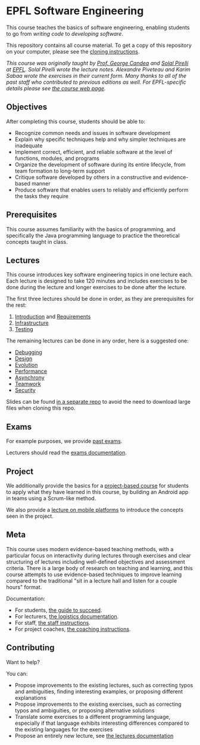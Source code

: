 # EPFL Software Engineering

This course teaches the basics of software engineering,
enabling students to go from _writing code_ to _developing software_.

This repository contains all course material.
To get a copy of this repository on your computer, please see the [cloning instructions](documentation/Cloning.md).

_This course was originally taught by [Prof. George Candea](https://dslab.epfl.ch/people/candea/) and [Solal Pirelli](https://dslab.epfl.ch/people/pirelli/) at [EPFL](https://ic.epfl.ch)._
_Solal Pirelli wrote the lecture notes. Alexandre Piveteau and Karim Sabaa wrote the exercises in their current form. Many thanks to all of the past staff who contributed to previous editions as well._
_For EPFL-specific details please see [the course web page](https://dslab.epfl.ch/teaching/sweng/)._


## Objectives

After completing this course, students should be able to:
- Recognize common needs and issues in software development
- Explain why specific techniques help and why simpler techniques are inadequate
- Implement correct, efficient, and reliable software at the level of functions, modules, and programs
- Organize the development of software during its entire lifecycle, from team formation to long-term support
- Critique software developed by others in a constructive and evidence-based manner
- Produce software that enables users to reliably and efficiently perform the tasks they require


## Prerequisites

This course assumes familiarity with the basics of programming, and specifically the Java programming language to practice the theoretical concepts taught in class.


## Lectures

This course introduces key software engineering topics in one lecture each.
Each lecture is designed to take 120 minutes and includes exercises to be done during the lecture and longer exercises to be done after the lecture.

The first three lectures should be done in order, as they are prerequisites for the rest:

1. [Introduction](lectures/Introduction/) and [Requirements](lectures/Requirements/)
2. [Infrastructure](lectures/Infrastructure/)
3. [Testing](lectures/Testing/)

The remaining lectures can be done in any order, here is a suggested one:

- [Debugging](lectures/Debugging/)
- [Design](lectures/Design/)
- [Evolution](lectures/Evolution/)
- [Performance](lectures/Performance/)
- [Asynchrony](lectures/Asynchrony/)
- [Teamwork](lectures/Teamwork/)
- [Security](lectures/Security/)

Slides can be found [in a separate repo](https://github.com/sweng-epfl/public-slides) to avoid the need to download large files when cloning this repo.


## Exams

For example purposes, we provide [past exams](exams/).

Lecturers should read the [exams documentation](documentation/Exams.md).


## Project

We additionally provide the basics for a [project-based course](project/) for students to apply what they have learned in this course,
by building an Android app in teams using a Scrum-like method.

We also provide a [lecture on mobile platforms](lectures/Mobile) to introduce the concepts seen in the project.


## Meta

This course uses modern evidence-based teaching methods, with a particular focus on interactivity during lectures through exercises and
clear structuring of lectures including well-defined objectives and assessment criteria.
There is a large body of research on teaching and learning, and this course attempts to use evidence-based techniques to improve
learning compared to the traditional "sit in a lecture hall and listen for a couple hours" format.

Documentation:
- For students, [the guide to succeed](documentation/Succeeding.md).
- For lecturers, [the logistics documentation](documentation/Logistics.md).
- For staff, [the staff instructions](documentation/Staff.md).
- For project coaches, [the coaching instructions](documentation/Coaching.md).


## Contributing

Want to help?

You can:
- Propose improvements to the existing lectures, such as correcting typos and ambiguities, finding interesting examples, or proposing different explanations
- Propose improvements to the existing exercises, such as correcting typos and ambiguities, or proposing alternative solutions
- Translate some exercises to a different programming language, especially if that language exhibits interesting differences compared to the existing languages for the exercises
- Propose an entirely new lecture, see [the lectures documentation](documentation/Lectures.md)
